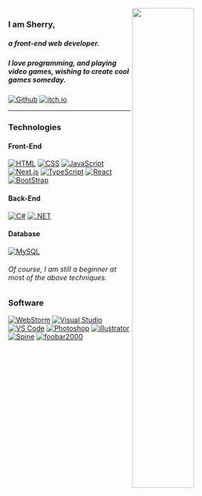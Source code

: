 <img width="50%" align="right" src="https://github-readme-stats.vercel.app/api?username=sherryme&count_private=true&show_icons=true&hide_border=true" />

### I am Sherry,
##### a front-end web developer. 
##### I love programming, and playing video games, wishing to create cool games someday.

[![Github](https://img.shields.io/badge/-sherry-black?style=for-the-badge&logo=Github&logoColor=white)](https://github.com/sherryme)
[![itch.io](https://img.shields.io/badge/-itch.io-FA5C5C?style=for-the-badge&logo=itch.io&logoColor=white)](https://sherry-game.itch.io/)
<!-- [![Blog](https://img.shields.io/badge/-blog.sherry.cf-red?style=for-the-badge&logo=jekyll&logoColor=white)](https://www.github.com/Sherryme) -->

---

### Technologies

#### Front-End
[![HTML](https://img.shields.io/badge/-HTML-E34F26?style=flat-square&logo=html5&logoColor=white)](#)
[![CSS](https://img.shields.io/badge/-CSS-1572B6?style=flat-square&logo=css3&logoColor=white)](#)
[![JavaScript](https://img.shields.io/badge/-JavaScript-F7DF1E?style=flat-square&logo=javascript&logoColor=black)](#)
[![Next.js](https://img.shields.io/badge/-Next.js-000000?style=flat-square&logo=next.js&logoColor=white)](#)
[![TypeScript](https://img.shields.io/badge/-TypeScript-3178c6?style=flat-square&logo=TypeScript&logoColor=white)](#)
[![React](https://img.shields.io/badge/-React-black?style=flat-square&logo=React&logoColor=original)](#)
[![BootStrap](https://img.shields.io/badge/-BootStrap-purple?style=flat-square&logo=BootStrap&logoColor=white)](#)

#### Back-End
[![C#](https://img.shields.io/badge/-C%23%20-green?style=flat-square&logo=dotnet&logoColor=white)](#)
[![.NET](https://img.shields.io/badge/-.NET-blue?style=flat-square&logo=dotnet&logoColor=white)](#)

#### Database
[![MySQL](https://img.shields.io/badge/-MySQL-336791?style=flat-square&logo=MySQL&logoColor=white)](#)

###### Of course, I am still a beginner at most of the above techniques.

### Software
[![WebStorm](https://img.shields.io/badge/-WebStorm-black?style=flat-square&logo=webstorm&logoColor=white)](#)
[![Visual Studio](https://img.shields.io/badge/IDE-Visual_Studio-purple?style=flat-square&logo=visualstudio&logoColor=white)](#)
[![VS Code](https://img.shields.io/badge/IDE-VS_Code-blue?style=flat-square&logo=visualstudiocode&logoColor=white)](#)
[![Photoshop](https://img.shields.io/badge/-Photoshop-blue?style=flat-square&logo=adobe%20photoshop&logoColor=white)](#)
[![illustrator](https://img.shields.io/badge/-illustrator-orange?style=flat-square&logo=adobe%20illustrator&logoColor=white)](#)
[![Spine](https://img.shields.io/badge/-Spine-000?style=flat-square&logo=spine)](#)
[![foobar2000](https://img.shields.io/badge/-foobar2000-000?style=flat-square&logo=foobar2000&logoColor=white)](#)
